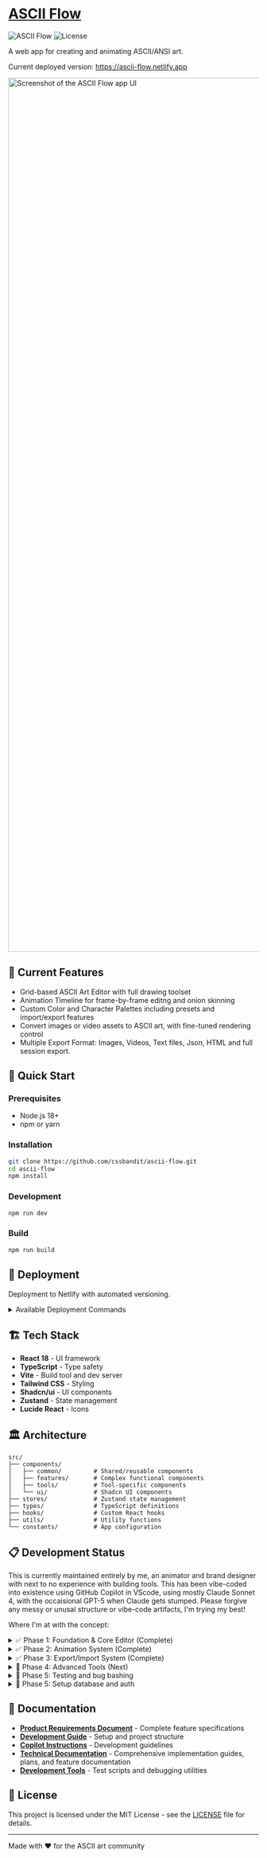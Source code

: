 # [ASCII Flow](https://ascii-flow.netlify.app)

![ASCII Flow](https://img.shields.io/badge/status-in%20development-yellow)
![License](https://img.shields.io/badge/license-MIT-blue)

A web app for creating and animating ASCII/ANSI art. 

Current deployed version:
https://ascii-flow.netlify.app

<img width="2610" height="1758" alt="Screenshot of the ASCII Flow app UI" src="https://github.com/user-attachments/assets/e2be1571-c322-4c8f-bdef-10ab01eb9a05" />
</br>

## 🎨 Current Features

- Grid-based ASCII Art Editor with full drawing toolset
- Animation Timeline for frame-by-frame editng and onion skinning
- Custom Color and Character Palettes including presets and import/export features
- Convert images or video assets to ASCII art, with fine-tuned rendering control
- Multiple Export Format: Images, Videos, Text files, Json, HTML and full session export. 

## 🚀 Quick Start

### Prerequisites
- Node.js 18+
- npm or yarn

### Installation
```bash
git clone https://github.com/cssbandit/ascii-flow.git
cd ascii-flow
npm install
```

### Development
```bash
npm run dev
```

### Build
```bash
npm run build
```

## 🚀 Deployment

Deployment to Netlify with automated versioning.

<details>
  <summary>Available Deployment Commands</summary>

| Command | Version Increment | Use Case |
|---------|------------------|----------|
| `npm run deploy` | **Patch** (0.1.23 → 0.1.24) | Bug fixes, small updates, content changes |
| `npm run deploy:major` | **Minor** (0.1.23 → 0.2.0) | New features, significant improvements |
| `npm run deploy:preview` | **None** | Testing deployments, preview branches |

### Manual Version Commands

For version management without deployment:

```bash
# Increment patch version (0.1.23 → 0.1.24)
npm run version:patch

# Increment minor version (0.1.23 → 0.2.0) 
npm run version:minor

# Increment major version (0.2.15 → 1.0.0)
npm run version:major
```
</details>


## 🏗️ Tech Stack

- **React 18** - UI framework
- **TypeScript** - Type safety
- **Vite** - Build tool and dev server
- **Tailwind CSS** - Styling
- **Shadcn/ui** - UI components
- **Zustand** - State management
- **Lucide React** - Icons


## 🏛️ Architecture

```
src/
├── components/
│   ├── common/         # Shared/reusable components
│   ├── features/       # Complex functional components  
│   ├── tools/          # Tool-specific components
│   └── ui/             # Shadcn UI components
├── stores/             # Zustand state management
├── types/              # TypeScript definitions
├── hooks/              # Custom React hooks
├── utils/              # Utility functions
└── constants/          # App configuration
```

## 📋 Development Status

This is currently maintained entirely by me, an animator and brand designer with next to no experience with building tools. This has been vibe-coded into existence using GitHub Copilot in VScode, using mostly Claude Sonnet 4, with the occaisional GPT-5 when Claude gets stumped. Please forgive any messy or unusal structure or vibe-code artifacts, I'm trying my best!

Where I'm at with the concept:
<details>
<summary> ✅ Phase 1: Foundation & Core Editor (Complete) </summary>
   
- [x] Project scaffolding and configuration
- [x] State management architecture (Zustand stores: canvas, animation, tools)
- [x] Type definitions and constants
- [x] UI components and styling (Tailwind CSS + shadcn/ui)
- [x] Canvas grid component with full rendering
- [x] Complete drawing tool suite (pencil, eraser, paint bucket, rectangle, ellipse, selection, eyedropper)
- [x] Zoom and navigation system (20%-400% zoom, pan controls, +/- hotkeys)
- [x] Character palette interface
- [x] Color picker
- [x] Selection and advanced editing (copy/paste with visual preview)
- [x] Undo/redo functionality
- [x] Keyboard shortcuts (Cmd/Ctrl+C, V, Z, Shift+Z, Alt for temporary eyedropper, +/- for zoom)
- [x] **High-DPI canvas rendering** - Crisp text quality on all displays
- [x] **Performance optimizations** - 60fps rendering with batched updates
- [x] **Gap-free drawing tools** - Smooth line interpolation for professional drawing
- [x] **Performance monitoring** - Real-time metrics overlay (Ctrl+Shift+P)
- [x] Theme system (dark/light mode)
      
</details>

<details>
   
<summary> ✅ Phase 2: Animation System (Complete) </summary>

- [x] Timeline component with frame management
- [x] Playback controls with variable speed
- [x] Frame thumbnails with visual indicators
- [x] Onion skinning with performance caching
- [x] Animation state management and synchronization
- [x] Keyboard shortcuts (Shift+O for onion skinning, Ctrl+N for new frame, Ctrl+D for duplicate frame, Ctrl+Delete/Backspace for delete frame)
</details>

<details>
<summary> ✅ Phase 3: Export/Import System (Complete) </summary>
  
- [x] High-DPI PNG image export with device pixel ratio scaling
- [x] Complete session export/import (.asciimtn files)
- [x] Typography settings preservation (font size, spacing)
- [x] Professional export UI with format-specific dialogs
- [x] Robust error handling and validation
- [x] Import video/image files and convert to ascii
</details>


<details>
<summary> 📅 Phase 4: Advanced Tools (Next) </summary>
  
- [ ] Custom brush system with pattern creation
- [x] Advanced color palettes beyond ANSI
- [x] Re-color brush (change colors without affecting characters)
- [x] Gradient fill tool 
- [ ] Figlet text system
- [ ] Draw boxes and tables with ascii characters
</details>

<details>
<summary> 🧪 Phase 5: Testing and bug bashing </summary>
   
- [ ] FIX ALL THE BUGS!!!
- [ ] Sweeten tool set with quality of life improvements
- [ ] Address accessibilty issues
</details>

<details>
<summary> 💸 Phase 5: Setup database and auth </summary>
   
- [ ] Set up database for user account creation and project saving
- [ ] Version history for projects
- [ ] Profit?
 </details>

## 📖 Documentation

- **[Product Requirements Document](./PRD.md)** - Complete feature specifications
- **[Development Guide](./DEVELOPMENT.md)** - Setup and project structure
- **[Copilot Instructions](./COPILOT_INSTRUCTIONS.md)** - Development guidelines
- **[Technical Documentation](./docs/)** - Comprehensive implementation guides, plans, and feature documentation
- **[Development Tools](./dev-tools/)** - Test scripts and debugging utilities

## 📜 License

This project is licensed under the MIT License - see the [LICENSE](LICENSE) file for details.

---

Made with ❤️ for the ASCII art community
